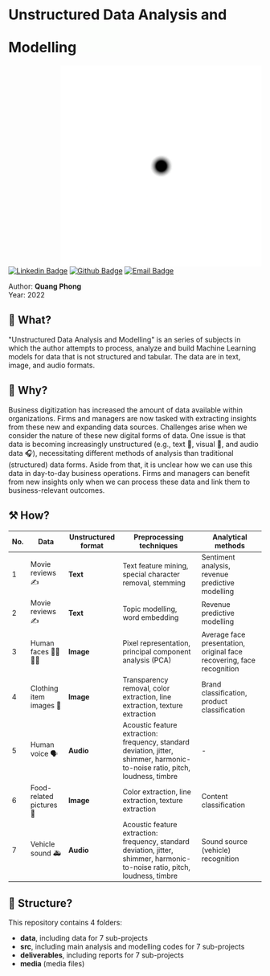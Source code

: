 <h1> Unstructured Data Analysis and Modelling 
<img src="https://github.com/quang-phong/project-5-unstructured-data-analysis-modelling/blob/main/media/gif/dog-says-hi.gif" width="80px">
</h1>

<img align='right' src="https://github.com/quang-phong/project-5-unstructured-data-analysis-modelling/blob/main/media/gif/motion.gif" width="400px">

[![Linkedin Badge](https://img.shields.io/badge/-@quangphong-0072b1?style=flat&logo=LinkedIn&link=https://www.linkedin.com/in/quangphong/)](https://www.linkedin.com/in/quangphong/) 
[![Github Badge](https://img.shields.io/badge/-@quang--phong-171515?style=flat&logo=github&logoColor=white&link=https://github.com/quang-phong)](https://github.com/quang-phong)
[![Email Badge](https://img.shields.io/badge/-quangtrieuphong@outlook.com-00a2ed?style=flat&logo=microsoftoutlook&logoColor=white&link=mailto:quangtrieuphong@outlook.com)](mailto:quangtrieuphong@outlook.com)


Author: **Quang Phong**  
Year: 2022

## 🧐 What?
"Unstructured Data Analysis and Modelling" is an series of subjects in which the author attempts to process, analyze and build Machine Learning models for data that is not structured and tabular. The data are in text, image, and audio formats.

## 🤷 Why?  
Business digitization has increased the amount of data available within organizations. Firms and managers are now tasked with extracting insights from these new and expanding data sources. Challenges arise when we consider the nature of these new digital forms of data. One issue is that data is becoming increasingly unstructured (e.g., text 📜, visual 📸, and audio data 🎧), necessitating different methods of analysis than traditional (structured) data forms. Aside from that, it is unclear how we can use this data in day-to-day business operations. Firms and managers can benefit from new insights only when we can process these data and link them to business-relevant outcomes. 

## ⚒️ How?  
| No. | Data | Unstructured format | Preprocessing techniques | Analytical methods |
| - | - | - | - | - | 
| 1 | Movie reviews ✍️ | **Text** | Text feature mining, special character removal, stemming | Sentiment analysis, revenue predictive modelling |
| 2 | Movie reviews ✍️ | **Text** | Topic modelling, word embedding | Revenue predictive modelling  |  
| 3 | Human faces 👨🏿 👩🏻 | **Image** | Pixel representation, principal component analysis (PCA) | Average face presentation, original face recovering, face recognition | 
| 4 | Clothing item images 👖 | **Image** | Transparency removal, color extraction, line extraction, texture extraction | Brand classification, product classification | 
| 5 | Human voice 🗣️ | **Audio** | Acoustic feature extraction: frequency, standard deviation, jitter, shimmer, harmonic-to-noise ratio, pitch, loudness, timbre | - | 
| 6 | Food-related pictures 🍜 | **Image** | Color extraction, line extraction, texture extraction | Content classification |
| 7 | Vehicle sound 🚑 | **Audio** | Acoustic feature extraction: frequency, standard deviation, jitter, shimmer, harmonic-to-noise ratio, pitch, loudness, timbre | Sound source (vehicle) recognition |

## 🧱 Structure?
This repository contains 4 folders:
- **data**, including data for 7 sub-projects
- **src**, including main analysis and modelling codes for 7 sub-projects
- **deliverables**, including reports for 7 sub-projects
- **media** (media files)
  
